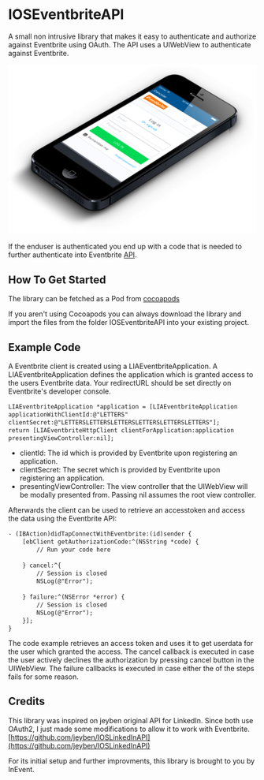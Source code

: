IOSEventbriteAPI
==============

A small non intrusive library that makes it easy to authenticate and authorize against Eventbrite using OAuth.
The API uses a UIWebView to authenticate against Eventbrite.

![image](signIn.png)

If the enduser is authenticated you end up with a code that is needed to further authenticate into Eventbrite [API](https://www.eventbrite.com/developer/v3/reference/authentication/).

How To Get Started
------------------
The library can be fetched as a Pod from [cocoapods](http://cocoapods.org/?q=iosEventbriteapi)

If you aren't using Cocoapods you can always download the library and import the files from the folder IOSEventbriteAPI into your existing project.

Example Code
------------

A Eventbrite client is created using a LIAEventbriteApplication. A LIAEventbriteApplication defines the application which is granted access to the users Eventbrite data. Your redirectURL should be set directly on Eventbrite's developer console.

```
LIAEventbriteApplication *application = [LIAEventbriteApplication applicationWithClientId:@"LETTERS" clientSecret:@"LETTERSLETTERSLETTERSLETTERSLETTERSLETTERS"];
return [LIAEventbriteHttpClient clientForApplication:application presentingViewController:nil];
```

* clientId: The id which is provided by Eventbrite upon registering an application.
* clientSecret: The secret which is provided by Eventbrite upon registering an application.
* presentingViewController: The view controller that the UIWebView will be modally presented from.  Passing nil assumes the root view controller.

Afterwards the client can be used to retrieve an accesstoken and access the data using the Eventbrite API:

```
- (IBAction)didTapConnectWithEventbrite:(id)sender {
    [ebClient getAuthorizationCode:^(NSString *code) {
        // Run your code here
        
    } cancel:^{
        // Session is closed
        NSLog(@"Error");
        
    } failure:^(NSError *error) {
        // Session is closed
        NSLog(@"Error");
    }];
}
```

The code example retrieves an access token and uses it to get userdata for the user which granted the access.
The cancel callback is executed in case the user actively declines the authorization by pressing cancel button in the UIWebView.
The failure callbacks is executed in case either the of the steps fails for some reason.

Credits
--------------------
This library was inspired on jeyben original API for LinkedIn. Since both use OAuth2, I just made some modifications to allow it to work with Eventbrite. [https://github.com/jeyben/IOSLinkedInAPI](https://github.com/jeyben/IOSLinkedInAPI)

For its initial setup and further improvments, this library is brought to you by InEvent.
